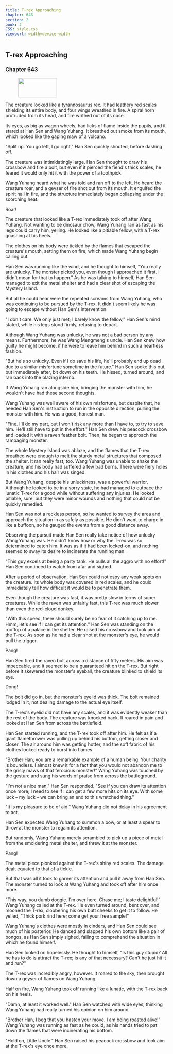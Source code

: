 ```yaml
---
title: T-rex Approaching
chapter: 643
section: 2
book: 2
CSS: style.css
viewport: width=device-width
---
```


## T-rex Approaching

### Chapter 643

<figure>
	<img src="../Images/gem.gif" alt="" id="gem" width="120" height="60" />
</figure>

The creature looked like a tyrannosaurus rex. It had leathery red scales shielding its entire body, and four wings wreathed in fire. A spiral horn protruded from its head, and fire writhed out of its nose.

Its eyes, as big as wagon wheels, had licks of flame inside the pupils, and it stared at Han Sen and Wang Yuhang. It breathed out smoke from its mouth, which looked like the gaping maw of a volcano.

"Split up. You go left, I go right," Han Sen quickly shouted, before dashing off.

The creature was intimidatingly large. Han Sen thought to draw his crossbow and fire a bolt, but even if it pierced the fiend's thick scales, he feared it would only hit it with the power of a toothpick.

Wang Yuhang heard what he was told and ran off to the left. He heard the creature roar, and a geyser of fire shot out from its mouth. It engulfed the spirit hall in fire, and the structure immediately began collapsing under the scorching heat.

Roar!

The creature that looked like a T-rex immediately took off after Wang Yuhang. Not wanting to be dinosaur chow, Wang Yuhang ran as fast as his legs could carry him, yelling. He looked like a pitiable fellow, with a T-rex gnashing at his heels.

The clothes on his body were tickled by the flames that escaped the creature's mouth, setting them on fire, which made Wang Yuhang begin calling out.

Han Sen was running like the wind, and he thought to himself, "You really are unlucky. The monster picked you, even though I approached it first. I didn't mean for that to happen." As he was talking to himself, Han Sen managed to exit the metal shelter and had a clear shot of escaping the Mystery Island.

But all he could hear were the repeated screams from Wang Yuhang, who was continuing to be pursued by the T-rex. It didn't seem likely he was going to escape without Han Sen's intervention.

"I don't care. We only just met; I barely know the fellow," Han Sen's mind stated, while his legs stood firmly, refusing to depart.

Although Wang Yuhang was unlucky, he was not a bad person by any means. Furthermore, he was Wang Mengmeng's uncle. Han Sen knew how guilty he might become, if he were to leave him behind in such a heartless fashion.

"But he's so unlucky. Even if I do save his life, he'll probably end up dead due to a similar misfortune sometime in the future." Han Sen spoke this out, but immediately after, bit down on his teeth. He hissed, turned around, and ran back into the blazing inferno.

If Wang Yuhang ran alongside him, bringing the monster with him, he wouldn't have had these second thoughts.

Wang Yuhang was well aware of his own misfortune, but despite that, he heeded Han Sen's instruction to run in the opposite direction, pulling the monster with him. He was a good, honest man.

"Fine. I'll do my part, but I won't risk any more than I have to, to try to save him. He'll still have to put in the effort." Han Sen drew his peacock crossbow and loaded it with a raven feather bolt. Then, he began to approach the rampaging monster.

The whole Mystery Island was ablaze, and the flames that the T-rex breathed were enough to melt the sturdy metal structures that composed the shelter. It ran really fast, too. Wang Yuhang was unable to shake the creature, and his body had suffered a few bad burns. There were fiery holes in his clothes and his hair was singed.

But Wang Yuhang, despite his unluckiness, was a powerful warrior. Although he looked to be in a sorry state, he had managed to outpace the lunatic T-rex for a good while without suffering any injuries. He looked pitiable, sure, but they were minor wounds and nothing that could not be quickly remedied.

Han Sen was not a reckless person, so he wanted to survey the area and approach the situation in as safely as possible. He didn't want to charge in like a buffoon, so he gauged the events from a good distance away.

Observing the pursuit made Han Sen really take notice of how unlucky Wang Yuhang was. He didn't know how or why the T-rex was so determined to catch him. It was as if it had been locked-on, and nothing seemed to sway its desire to incinerate the running man.

"This guy excels at being a party tank. He pulls all the aggro with no effort!" Han Sen continued to watch from afar and sighed.

After a period of observation, Han Sen could not espy any weak spots on the creature. Its whole body was covered in red scales, and he could immediately tell how difficult it would be to penetrate them.

Even though the creature was fast, it was pretty slow in terms of super creatures. While the raven was unfairly fast, this T-rex was much slower than even the red-cloud donkey.

"With this speed, there should surely be no fear of it catching up to me. Hmm, let's see if I can get its attention." Han Sen was standing on the rooftop of a palace in the shelter. He raised his crossbow and took aim at the T-rex. As soon as he had a clear shot at the monster's eye, he would pull the trigger.

Pang!

Han Sen fired the raven bolt across a distance of fifty meters. His aim was impeccable, and it seemed to be a guaranteed hit on the T-rex. But right before it skewered the monster's eyeball, the creature blinked to shield its eye.

Dong!

The bolt did go in, but the monster's eyelid was thick. The bolt remained lodged in it, not dealing damage to the actual eye itself.

The T-rex's eyelid did not have any scales, and it was evidently weaker than the rest of the body. The creature was knocked back. It roared in pain and looked at Han Sen from across the battlefield.

Han Sen started running, and the T-rex took off after him. He felt as if a giant flamethrower was pulling up behind his bottom, getting closer and closer. The air around him was getting hotter, and the soft fabric of his clothes looked ready to burst into flames.

"Brother Han, you are a remarkable example of a human being. Your charity is boundless. I almost knew it for a fact that you would not abandon me to the grisly maws of that ferocious monster!" Wang Yuhang was touched by the gesture and sung his words of praise from across the battleground.

"I'm not a nice man," Han Sen responded. "See if you can draw its attention once more; I need to see if I can get a few more hits on its eye. With some luck – my luck – we can bring an end to this wretched thing."

"It is my pleasure to be of aid." Wang Yuhang did not delay in his agreement to act.

Han Sen expected Wang Yuhang to summon a bow, or at least a spear to throw at the monster to regain its attention.

But randomly, Wang Yuhang merely scrambled to pick up a piece of metal from the smoldering metal shelter, and threw it at the monster.

Pang!

The metal piece plonked against the T-rex's shiny red scales. The damage dealt equated to that of a tickle.

But that was all it took to garner its attention and pull it away from Han Sen. The monster turned to look at Wang Yuhang and took off after him once more.

"This way, you dumb doggie. I'm over here. Chase me; I taste delightful!" Wang Yuhang called at the T-rex. He even turned around, bent over, and mooned the T-rex, clobbering his own butt cheeks to get it to follow. He yelled, "Thick pork rind here; come get your free sample!"

Wang Yuhang's clothes were mostly in cinders, and Han Sen could see much of his posterior. He danced and slapped his own bottom like a pair of bongos, as Han Sen simply sighed, failing to comprehend the situation in which he found himself.

Han Sen looked on hopelessly. He thought to himself, "Is this guy stupid? All he has to do is attract the T-rex; is any of that necessary? Can't he just hit it and run?"

The T-rex was incredibly angry, however. It roared to the sky, then brought down a geyser of flames on Wang Yuhang.

Half on fire, Wang Yuhang took off running like a lunatic, with the T-rex back on his heels.

"Damn, at least it worked well." Han Sen watched with wide eyes, thinking Wang Yuhang had really turned his opinion on him around.

"Brother Han, I beg that you hasten your move. I am being roasted alive!" Wang Yuhang was running as fast as he could, as his hands tried to pat down the flames that were incinerating his bottom.

"Hold on, Little Uncle." Han Sen raised his peacock crossbow and took aim at the T-rex's eye once more.
